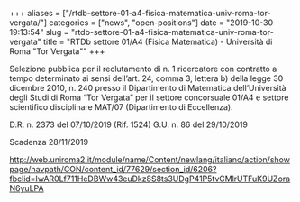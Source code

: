 +++
aliases = ["/rtdb-settore-01-a4-fisica-matematica-univ-roma-tor-vergata/"]
categories = ["news", "open-positions"]
date = "2019-10-30 19:13:54"
slug = "rtdb-settore-01-a4-fisica-matematica-univ-roma-tor-vergata"
title = "RTDb settore 01/A4 (Fisica Matematica) - Università di Roma \"Tor Vergata\""
+++

Selezione pubblica per il reclutamento di n. 1 ricercatore con contratto
a tempo determinato ai sensi dell’art. 24, comma 3, lettera b) della
legge 30 dicembre 2010, n. 240 presso il Dipartimento di Matematica
dell’Università degli Studi di Roma “Tor Vergata” per il settore
concorsuale 01/A4 e settore scientifico disciplinare MAT/07
(Dipartimento di Eccellenza).

D.R. n. 2373 del 07/10/2019 (Rif. 1524) G.U. n. 86 del 29/10/2019

Scadenza 28/11/2019

<http://web.uniroma2.it/module/name/Content/newlang/italiano/action/showpage/navpath/CON/content_id/77629/section_id/6206?fbclid=IwAR0Lf711HeDBWw43euDkz8S8ts3UDgP41P5tvCMlrUTFuK9UZoraN6yuLPA>
